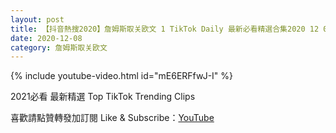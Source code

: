 ```yaml
---
layout: post
title: 【抖音熱搜2020】詹姆斯取关欧文 1 TikTok Daily 最新必看精選合集2020 12 08
date: 2020-12-08
category: 詹姆斯取关欧文
---
```


{% include youtube-video.html id="mE6ERFfwJ-I" %}

2021必看 最新精選 Top TikTok Trending Clips

喜歡請點贊轉發加訂閱 Like & Subscribe：[YouTube](https://www.youtube.com/channel/UCAoR7VcanIPd04uEq_GIylA/videos)

